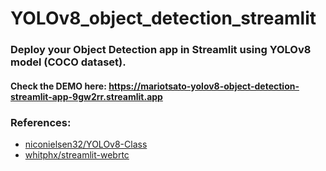 # YOLOv8_object_detection_streamlit

### Deploy your Object Detection app in Streamlit using YOLOv8 model (COCO dataset).
#### Check the DEMO here: https://mariotsato-yolov8-object-detection-streamlit-app-9gw2rr.streamlit.app


### References:
- <a href="https://github.com/niconielsen32/YOLOv8-Class">niconielsen32/YOLOv8-Class</a>
- <a href="https://github.com/whitphx/streamlit-webrtc">whitphx/streamlit-webrtc</a>
